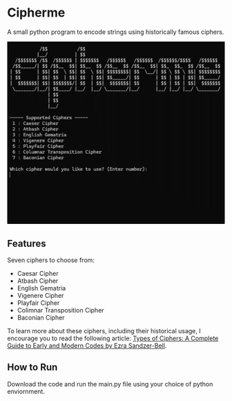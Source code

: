 
# Cipherme

A small python program to encode strings using historically famous ciphers.

![Cipherme](https://github.com/abelureste/cipherme/blob/main/assets/cipherme-demo.gif)

## Features

Seven ciphers to choose from:

- Caesar Cipher
- Atbash Cipher
- English Gematria
- Vigenere Cipher
- Playfair Cipher
- Colimnar Transposition Cipher
- Baconian Cipher

To learn more about these ciphers, including their historical usage, I encourage you to read the following article: [Types of Ciphers: A Complete Guide to Early and Modern Codes by Ezra Sandzer-Bell](https://www.audiocipher.com/post/types-of-ciphers#viewer-sbuty112).

## How to Run

Download the code and run the main.py file using your choice of python enviornment.
